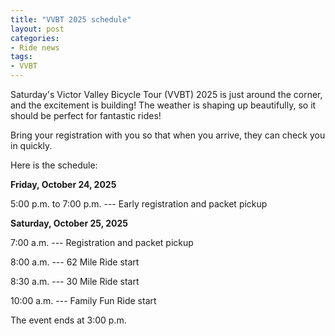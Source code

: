 ```yaml
---
title: "VVBT 2025 schedule"
layout: post
categories:
- Ride news
tags: 
- VVBT
---
```


Saturday's Victor Valley Bicycle Tour (VVBT) 2025 is just around the corner, and the excitement is building! The weather is shaping up beautifully, so it should be perfect for fantastic rides!

Bring your registration with you so that when you arrive, they can check you in quickly.

Here is the schedule:

**Friday, October 24, 2025**

5:00 p.m. to 7:00 p.m. --- Early registration and packet pickup

**Saturday, October 25, 2025** 

7:00 a.m. --- Registration and packet pickup

8:00 a.m. --- 62 Mile Ride start 

8:30 a.m. --- 30 Mile Ride start 

10:00 a.m. --- Family Fun Ride start

The event ends at 3:00 p.m.
